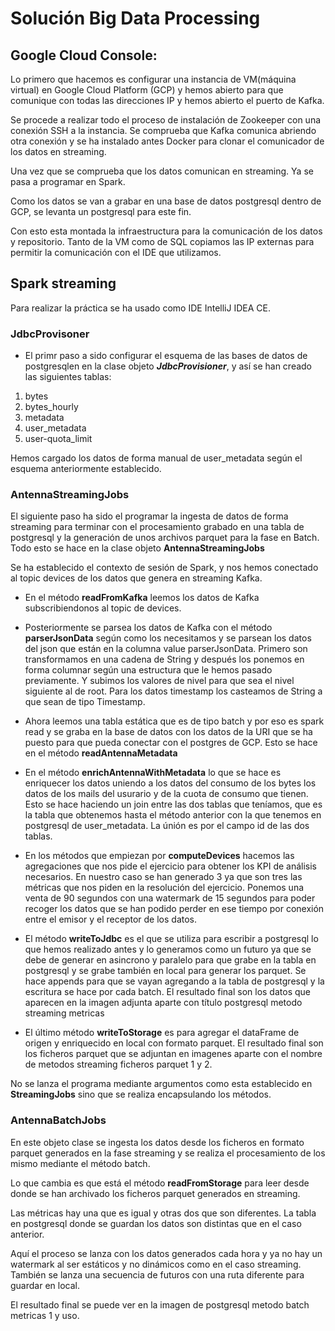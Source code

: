 # Solución Big Data Processing

## Google Cloud Console:

Lo primero que hacemos es configurar una instancia de VM(máquina virtual) en Google Cloud Platform (GCP) y hemos abierto para que comunique con todas las direcciones IP y hemos abierto el puerto de Kafka.

Se procede a realizar todo el proceso de instalación de Zookeeper con una conexión SSH a la instancia. Se comprueba que Kafka comunica abriendo otra conexión y se ha instalado antes Docker para clonar el comunicador de los datos en streaming.

Una vez que se comprueba que los datos comunican en streaming. Ya se pasa a programar en Spark.

Como los datos se van a grabar en una base de datos postgresql dentro de GCP, se levanta un postgresql para este fin.

Con esto esta montada la infraestructura para la comunicación de los datos y repositorio. Tanto de la VM como de SQL copiamos las IP externas para permitir la comunicación con el IDE que utilizamos.

## Spark streaming

Para realizar la práctica se ha usado como IDE IntelliJ IDEA CE.

### JdbcProvisoner

* El primr paso a sido configurar el esquema de las bases de datos de postgresqlen en la clase objeto **_JdbcProvisioner_**, y así se han creado las siguientes tablas:

1. bytes
2. bytes_hourly
3. metadata
4. user_metadata
5. user-quota_limit

Hemos cargado los datos de forma manual de user_metadata según el esquema anteriormente establecido.

### AntennaStreamingJobs

El siguiente paso ha sido el programar la ingesta de datos de forma streaming para terminar con el procesamiento grabado en una tabla de postgresql y la generación de unos archivos parquet para la fase en Batch. Todo esto se hace en la clase objeto **AntennaStreamingJobs**

Se ha establecido el contexto de sesión de Spark, y nos hemos conectado al topic devices de los datos que genera en streaming Kafka. 
	
* En el método **readFromKafka** leemos los datos de Kafka subscribiendonos al topic de devices.
	
* Posteriormente se parsea los datos de Kafka con el método **parserJsonData** según como los necesitamos y se parsean los datos del json que están en la columna value  parserJsonData. Primero son transformamos en una cadena de String y después los ponemos en forma columnar según una estructura que le hemos pasado previamente. Y subimos los valores de nivel para que sea el nivel siguiente al de root. Para los datos timestamp los casteamos de String a que sean de tipo Timestamp.
	
* Ahora leemos una tabla estática que es de tipo batch y por eso es spark read y se graba en la base de datos con los datos de la URI que se ha puesto para que pueda conectar con el postgres de GCP. Esto se hace en el método **readAntennaMetadata**
	
* En el método **enrichAntennaWithMetadata** lo que se hace es enriquecer los datos uniendo a los datos del consumo de los bytes los datos de los mails del usurario y de la cuota de consumo que tienen. Esto se hace haciendo un join entre las dos tablas que teníamos, que es la tabla que obtenemos hasta el método anterior con la que tenemos en postgresql de user_metadata. La únión es por el campo id de las dos tablas.
	
* En los métodos que empiezan por **computeDevices** hacemos las agregaciones que nos pide el ejercicio para obtener los KPI de análisis necesarios. En nuestro caso se han generado 3 ya que son tres las métricas que nos piden en la resolución del ejercicio. Ponemos una venta de 90 segundos con una watermark de 15 segundos para poder recoger los datos que se han podido perder en ese tiempo por conexión entre el emisor y el receptor de los datos.
	
* El método **writeToJdbc** es el que se utiliza para escribir a postgresql lo que hemos realizado antes y lo generamos como un futuro ya que se debe de generar en asincrono y paralelo para que grabe en la tabla en postgresql y se grabe también en local para generar los parquet. Se hace appends para que se vayan agregando a la tabla de postgresql y la escritura se hace por cada batch.
El resultado final son los datos que aparecen en la imagen adjunta aparte con título postgresql metodo streaming metricas
	
		
* El último método **writeToStorage** es para agregar el dataFrame de origen y enriquecido en local con formato parquet. El resultado final son los ficheros parquet que se adjuntan en imagenes aparte con el nombre de metodos streaming ficheros parquet 1 y 2.

No se lanza el programa mediante argumentos como esta establecido en **StreamingJobs** sino que se realiza encapsulando los métodos.

### AntennaBatchJobs

En este objeto clase se ingesta los datos desde los ficheros en formato parquet generados en la fase streaming y se realiza el procesamiento de los mismo mediante el método batch.

Lo que cambia es que está el método **readFromStorage** para leer desde donde se han archivado los ficheros parquet generados en streaming.

Las métricas hay una que es igual y otras dos que son diferentes. La tabla en postgresql donde se guardan los datos son distintas que en el caso anterior.

Aquí el proceso se lanza con los datos generados cada hora y ya no hay un watermark al ser estáticos y no dinámicos como en el caso streaming. También se lanza una secuencia de futuros con una ruta diferente para guardar en local.

El resultado final se puede ver en la imagen de postgresql metodo batch metricas 1 y uso. 



